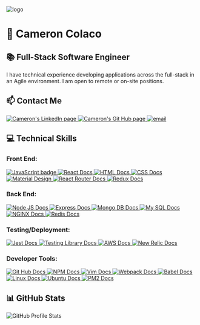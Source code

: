 ![logo](IMG-2443.JPG "oceanview panorama")
# 🤝 Cameron Colaco
## 📚 Full-Stack Software Engineer
I have technical experience developing applications across the full-stack in an Agile environment. I am open to remote or on-site positions.

## 📫 Contact Me
<p align="left">
  <a href="https://www.linkedin.com/in/cameroncolaco/">
    <img alt="Cameron's LinkedIn page" src="https://img.shields.io/badge/LinkedIn%20-%230077B5.svg?&style=for-the-badge&logo=linkedin&logoColor=white" />
  </a>
  <a href="https://github.com/cameron-colaco">
    <img alt="Cameron's Git Hub page" src="https://img.shields.io/badge/GitHub%20-%23121011.svg?&style=for-the-badge&logo=github&logoColor=white" />
  </a>
  <a href="mailto:colacocameron@gmail.com">
    <img alt="email" src="https://img.shields.io/badge/email%20-%23D14836.svg?&style=for-the-badge&logo=gmail&logoColor=white" />
  </a>
</p>

## 💻 Technical Skills
### Front End:
<div align="left">
  <a href="https://developer.mozilla.org/en-US/docs/Web/JavaScript">
    <img alt="JavaScript badge" src="https://img.shields.io/badge/JavaScript%20-%23F7DF1E.svg?&style=for-the-badge&logo=javascript&logoColor=black" />
  </a>
  <a href="https://reactjs.org/">
    <img alt="React Docs" src="https://img.shields.io/badge/React%20-%2361DAFB.svg?&style=for-the-badge&logo=react&logoColor=black" />
  </a>
  <a href="https://developer.mozilla.org/en-US/docs/Web/HTML">
    <img alt="HTML Docs" src="https://img.shields.io/badge/HTML5%20-%23E34F26.svg?&style=for-the-badge&logo=html5&logoColor=white" />
  </a>
  <a href="https://developer.mozilla.org/en-US/docs/Web/CSS">
    <img alt="CSS Docs" src="https://img.shields.io/badge/CSS3%20-%231572B6.svg?&style=for-the-badge&logo=css3&logoColor=white" />
  </a>
  <a href="https://material.io/">
    <img alt="Material Design" src="https://img.shields.io/badge/material%20design%20-%23757575.svg?&style=for-the-badge&logo=materialdesign&logoColor=white" />
  </a>
  <a href="https://reactrouter.com/">
    <img alt="React Router Docs" src="https://img.shields.io/badge/react%20router%20-%23CA4245.svg?&style=for-the-badge&logo=react%20router&logoColor=white" />
  </a>
  <a href="https://redux.js.org/">
    <img alt="Redux Docs" src="https://img.shields.io/badge/redux%20-%23764ABC.svg?&style=for-the-badge&logo=redux&logoColor=white" />
  </a>
</div>

### Back End:
<div align="left">
  <a href="https://nodejs.org/en/">
    <img alt="Node JS Docs" src="https://img.shields.io/badge/Node.js%20-%23339933.svg?&style=for-the-badge&logo=node.js&logoColor=white" />
  </a>
  <a href="https://expressjs.com/">
    <img alt="Express Docs" src="https://img.shields.io/badge/Express%20-%23000000.svg?&style=for-the-badge&logo=express&logoColor=white" />
  </a>
  <a href="https://www.mongodb.com/">
    <img alt="Mongo DB Docs" src="https://img.shields.io/badge/MongoDB-%2347A248.svg?&style=for-the-badge&logo=mongodb&logoColor=white" />
  </a>
  <a href="https://www.mysql.com/">
    <img alt="My SQL Docs" src="https://img.shields.io/badge/MySQL-%234479A1.svg?&style=for-the-badge&logo=mysql&logoColor=white" />
  </a>
  <a href="https://www.nginx.com/">
    <img alt="NGINX Docs" src="https://img.shields.io/badge/nginx-%23009639.svg?&style=for-the-badge&logo=nginx&logoColor=white" />
  </a>
  <a href="https://redis.io/">
    <img alt="Redis Docs" src="https://img.shields.io/badge/redis-%23DC382D.svg?&style=for-the-badge&logo=redis&logoColor=white" />
  </a>
</div>

### Testing/Deployment:
<div align="left">
  <a href="https://jestjs.io/">
    <img alt="Jest Docs" src="https://img.shields.io/badge/Jest%20-%23C21325.svg?&style=for-the-badge&logo=Jest&logoColor=white" />
  </a>
  <a href="https://testing-library.com/">
    <img alt="Testing Library Docs" src="https://img.shields.io/badge/testing%20library%20-%23E33332.svg?&style=for-the-badge&logo=testing%20library&logoColor=white" />
  </a>
  <a href="https://aws.amazon.com/">
    <img alt="AWS Docs" src="https://img.shields.io/badge/amazon%20web%20services%20-%23232F3E.svg?&style=for-the-badge&logo=amazon%20aws&logoColor=white" />
  </a>
  <a href="https://newrelic.com/">
    <img alt="New Relic Docs" src="https://img.shields.io/badge/new%20relic%20-%23008C99.svg?&style=for-the-badge&logo=new%20relic&logoColor=white" />
  </a>
</div>

### Developer Tools:
<div align="left">
  <a href="https://github.com/">
    <img alt="Git Hub Docs" src="https://img.shields.io/badge/git%20-%23181717.svg?&style=for-the-badge&logo=github&logoColor=white" />
  </a>
  <a href="https://www.npmjs.com/">
    <img alt="NPM Docs" src="https://img.shields.io/badge/npm%20-%23CB3837.svg?&style=for-the-badge&logo=npm&logoColor=white" />
  </a>
  <a href="https://www.vim.org/">
    <img alt="Vim Docs" src="https://img.shields.io/badge/vim%20-%23019733.svg?&style=for-the-badge&logo=vim&logoColor=white" />
  </a>
  <a href="https://webpack.js.org/">
    <img alt="Webpack Docs" src="https://img.shields.io/badge/Webpack%20-%238DD6F9.svg?&style=for-the-badge&logo=webpack&logoColor=black" />
  </a>
  <a href="https://babeljs.io/">
    <img alt="Babel Docs" src="https://img.shields.io/badge/babel%20-%23F9DC3E.svg?&style=for-the-badge&logo=babel&logoColor=black" />
  </a>
  <a href="https://www.linux.org/">
    <img alt="Linux Docs" src="https://img.shields.io/badge/linux%20-%23FCC624.svg?&style=for-the-badge&logo=linux&logoColor=black" />
  </a>
  <a href="https://ubuntu.com/">
    <img alt="Ubuntu Docs" src="https://img.shields.io/badge/ubuntu%20-%23E95420.svg?&style=for-the-badge&logo=ubuntu&logoColor=white" />
  </a>
  <a href="https://pm2.keymetrics.io/">
    <img alt="PM2 Docs" src="https://img.shields.io/badge/pm2%20-%232B037A.svg?&style=for-the-badge&logo=pm2&logoColor=white" />
  </a>
</div>

## 📊 GitHub Stats
<img alt="GitHub Profile Stats" src="https://github-readme-stats.vercel.app/api?username=cameron-colaco&show_private=true&show_icons=true&theme=merko" />
